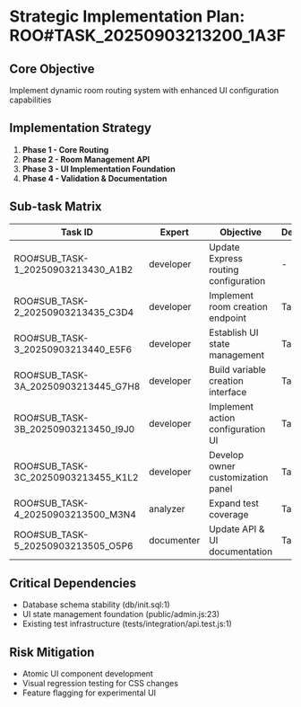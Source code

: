 # Strategic Implementation Plan: ROO#TASK_20250903213200_1A3F

## Core Objective
Implement dynamic room routing system with enhanced UI configuration capabilities

## Implementation Strategy
1. **Phase 1 - Core Routing**
2. **Phase 2 - Room Management API**
3. **Phase 3 - UI Implementation Foundation**
4. **Phase 4 - Validation & Documentation**

## Sub-task Matrix
| Task ID | Expert | Objective | Dependencies |
|---------|--------|-----------|--------------|
| ROO#SUB_TASK-1_20250903213430_A1B2 | developer | Update Express routing configuration | - |
| ROO#SUB_TASK-2_20250903213435_C3D4 | developer | Implement room creation endpoint | Task 1 |
| ROO#SUB_TASK-3_20250903213440_E5F6 | developer | Establish UI state management | Task 2 |
| ROO#SUB_TASK-3A_20250903213445_G7H8 | developer | Build variable creation interface | Task 3 |
| ROO#SUB_TASK-3B_20250903213450_I9J0 | developer | Implement action configuration UI | Task 3 |
| ROO#SUB_TASK-3C_20250903213455_K1L2 | developer | Develop owner customization panel | Task 3 |
| ROO#SUB_TASK-4_20250903213500_M3N4 | analyzer | Expand test coverage | Tasks 1-3C |
| ROO#SUB_TASK-5_20250903213505_O5P6 | documenter | Update API & UI documentation | Tasks 2,3C |

## Critical Dependencies
- Database schema stability (db/init.sql:1)
- UI state management foundation (public/admin.js:23)
- Existing test infrastructure (tests/integration/api.test.js:1)

## Risk Mitigation
- Atomic UI component development
- Visual regression testing for CSS changes
- Feature flagging for experimental UI